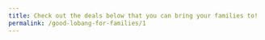 ```yaml
---
title: Check out the deals below that you can bring your families to!
permalink: /good-lobang-for-families/1
---
```


